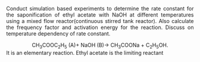 <p style="text-align: justify;">Conduct simulation based experiments to determine the rate constant for the
saponification of ethyl acetate with NaOH at different temperatures using a mixed flow reactor(continuous stirred tank reactor). Also calculate the frequency factor and activation energy for the reaction. Discuss on temperature dependency of rate constant.
<center>CH<sub>3</sub>COOC<sub>2</sub>H<sub>5</sub> (A)+ NaOH (B)-> CH<sub>3</sub>COONa + C<sub>2</sub>H<sub>5</sub>OH.</center>
It is an elementary reaction. Ethyl acetate is the limiting reactant</p>

